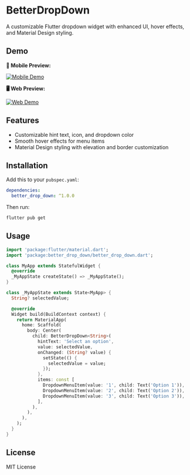 # BetterDropDown

A customizable Flutter dropdown widget with enhanced UI, hover effects, and Material Design styling.
## Demo

**📱 Mobile Preview:**

[![Mobile Demo](https://img.youtube.com/vi/V-9HOHWiy7o/maxresdefault.jpg)](https://www.youtube.com/watch?v=V-9HOHWiy7o)

**🖥️ Web Preview:**

[![Web Demo](https://img.youtube.com/vi/SKnEIwGliQA/maxresdefault.jpg)](https://www.youtube.com/watch?v=SKnEIwGliQA)


## Features
- Customizable hint text, icon, and dropdown color
- Smooth hover effects for menu items
- Material Design styling with elevation and border customization


## Installation
Add this to your `pubspec.yaml`:
```yaml
dependencies:
  better_drop_down: ^1.0.0
```

Then run:
```bash
flutter pub get
```

## Usage
```dart
import 'package:flutter/material.dart';
import 'package:better_drop_down/better_drop_down.dart';

class MyApp extends StatefulWidget {
  @override
  _MyAppState createState() => _MyAppState();
}

class _MyAppState extends State<MyApp> {
  String? selectedValue;

  @override
  Widget build(BuildContext context) {
    return MaterialApp(
      home: Scaffold(
        body: Center(
          child: BetterDropDown<String>(
            hintText: 'Select an option',
            value: selectedValue,
            onChanged: (String? value) {
              setState(() {
                selectedValue = value;
              });
            },
            items: const [
              DropdownMenuItem(value: '1', child: Text('Option 1')),
              DropdownMenuItem(value: '2', child: Text('Option 2')),
              DropdownMenuItem(value: '3', child: Text('Option 3')),
            ],
          ),
        ),
      ),
    );
  }
}
```

## License
MIT License
